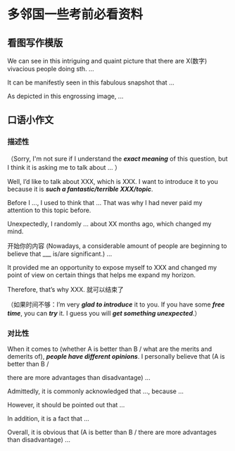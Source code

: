 # 多邻国一些考前必看资料



## 看图写作模版

We can see in this intriguing and quaint picture that there are X(数字) vivacious people doing sth. ...

It can be manifestly seen in this fabulous snapshot that ...

As depicted in this engrossing image, ...

## 口语小作文
### 描述性
（Sorry, I'm not sure if I understand the ***exact meaning*** of this question, but I think it is asking me to talk about ... ）

Well, I’d like to talk about XXX, which is XXX. I want to introduce it to you because it is ***such a fantastic/terrible XXX/topic***.

Before I ..., I used to think that ... That was why I had never paid my attention to this topic before.

Unexpectedly, I randomly ... about XX months ago, which changed my mind.

开始你的内容 (Nowadays, a considerable amount of people are beginning to believe that ___ is/are significant.) ...

It provided me an opportunity to expose myself to XXX and changed my point of view on certain things that helps me expand my horizon.

Therefore, that’s why XXX. 就可以结束了

（如果时间不够：I’m very ***glad to introduce*** it to you. If you have some ***free time***, you can ***try*** it. I guess you will ***get something unexpected***.）


### 对比性

When it comes to (whether A is better than B / what are the merits and demerits of), ***people have different opinions***. I personally believe that (A is better than B / 

there are more advantages than disadvantage) ...

Admittedly, it is commonly acknowledged that ..., because ...

However, it should be pointed out that ...

In addition, it is a fact that ...

Overall, it is obvious that (A is better than B / there are more advantages than disadvantage) ...

